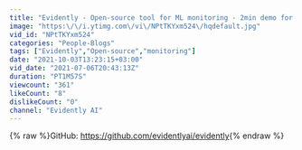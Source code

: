 ```yaml
---
title: "Evidently - Open-source tool for ML monitoring - 2min demo for Jupyter notebook"
image: "https:\/\/i.ytimg.com\/vi\/NPtTKYxm524\/hqdefault.jpg"
vid_id: "NPtTKYxm524"
categories: "People-Blogs"
tags: ["Evidently","Open-source","monitoring"]
date: "2021-10-03T13:23:15+03:00"
vid_date: "2021-07-06T20:43:13Z"
duration: "PT1M57S"
viewcount: "361"
likeCount: "8"
dislikeCount: "0"
channel: "Evidently AI"
---
```

{% raw %}GitHub: <a rel="nofollow" target="blank" href="https://github.com/evidentlyai/evidently">https://github.com/evidentlyai/evidently</a>{% endraw %}
